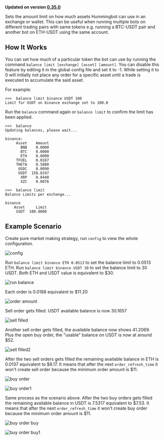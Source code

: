**Updated on version [0.35.0](../release-notes/index.md)**

Sets the amount limit on how much assets Hummingbot can use in an exchange or wallet. This can be useful when running multiple bots on different trading pairs with same tokens e.g. running a BTC-USDT pair and another bot on ETH-USDT using the same account.

## How It Works

You can set how much of a particular token the bot can use by running the command `balance limit [exchange] [asset] [amount]`. You can disable this feature by editing it in the global config file and set it to -1. While setting it to 0 will initially not place any order for a specific asset until a trade is executed to accumulate the said asset.

For example:

```
>>>  balance limit binance USDT 100
Limit for USDT on binance exchange set to 100.0
```

Run the `balance` command again or `balance limit` to confirm the limit has been applied.

```
>>>  balance
Updating balances, please wait...

binance:
     Asset    Amount   
       BNB    0.0000   
       BTC    0.0000   
       ETH    0.0000   
     TFUEL    0.0187   
     THETA    0.5880   
      USDC    0.0090   
      USDT  158.8197  
       XRP    0.8440  
       XZC    0.0076  
```

```
>>>  balance limit
Balance Limits per exchange...

binance
    Asset     Limit
     USDT  100.0000
```

## Example Scenario

Create pure market making strategy, run `config` to view the whole configuration.

![config ](/assets/img/config1.png)

Run `balance limit binance ETH 0.0513` to set the balance limit to 0.0513 ETH. Run `balance limit binance USDT 30` to set the balance limit to 30 USDT. Both ETH and USDT value is equivalent to \$30.

![run balance ](/assets/img/run_balance.png)

Each order is 0.0188 equivalent to \$11.20

![order amount ](/assets/img/order_amount.png)

Sell order gets filled. USDT available balance is now 30.1657

![sell filled ](/assets/img/sell_filled.png)

Another sell order gets filled, the available balance now shows 41.2069. Plus the open buy order, the "usable" balance on USDT is now at around \$52.

![sell filled2 ](/assets/img/sell_filled2.png)

After the two sell orders gets filled the remaining available balance in ETH is 0.0137 equivalent to \$8.17. It means that after the next `order_refresh_time` it won't create sell order because the minimum order amount is \$11.

![buy order ](/assets/img/buy_order.png)

![buy order1 ](/assets/img/buy_order1.png)

Same process as the scenario above. After the two buy orders gets filled the remaining available balance in USDT is 7.5317 equivalent to \$7.53. It means that after the next `order_refresh_time` it won't create buy order because the minimum order amount is \$11.

![buy order buy ](/assets/img/buy_order_buy.png)

![buy order buy1 ](/assets/img/buy_order_buy1.png)
